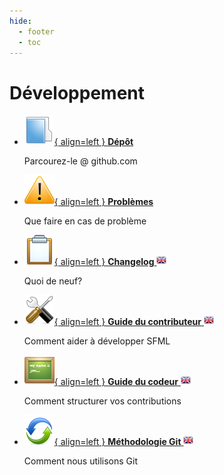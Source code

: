 ```yaml
---
hide:
  - footer
  - toc
---
```


# Développement

<div class="grid cards" markdown>

-   [![](../images/icons/repository.png){ align=left } __Dépôt__](https://github.com/SFML/SFML)

    Parcourez-le @ github.com

-   [![](../images/icons/issues.png){ align=left } __Problèmes__](issues.md)

    Que faire en cas de problème

-   [![](../images/icons/changelog.png){ align=left } __Changelog__ ![EN](../images/icons/flag-en.png)](changelog.md)

    Quoi de neuf?

-   [![](../images/icons/contribute.png){ align=left } __Guide du contributeur__ ![EN](../images/icons/flag-en.png)](contribute.md)

    Comment aider à développer SFML

-   [![](../images/icons/style.png){ align=left } __Guide du codeur__ ![EN](../images/icons/flag-en.png)](style.md)

    Comment structurer vos contributions

-   [![](../images/icons/workflow.png){ align=left } __Méthodologie Git__ ![EN](../images/icons/flag-en.png)](workflow.md)

    Comment nous utilisons Git

</div>